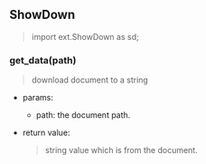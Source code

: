 ## ShowDown
> import ext.ShowDown as sd;

### get_data(path)
  > download document to a string

  - params:
    - path: the document path.

  - return value:
    > string value which is from the document.
